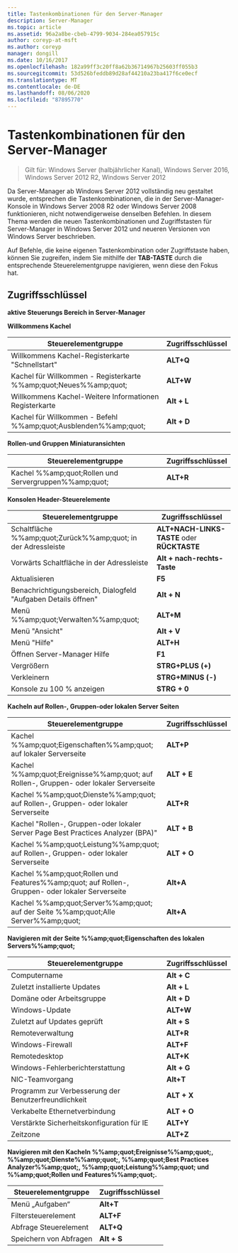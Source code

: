 ```yaml
---
title: Tastenkombinationen für den Server-Manager
description: Server-Manager
ms.topic: article
ms.assetid: 96a2a8be-cbeb-4799-9034-284ea057915c
author: coreyp-at-msft
ms.author: coreyp
manager: dongill
ms.date: 10/16/2017
ms.openlocfilehash: 182a99ff3c20ff8a62b36714967b25603ff055b3
ms.sourcegitcommit: 53d526bfeddb89d28af44210a23ba417f6ce0ecf
ms.translationtype: MT
ms.contentlocale: de-DE
ms.lasthandoff: 08/06/2020
ms.locfileid: "87895770"
---
```

# <a name="keyboard-shortcuts-for-server-manager"></a>Tastenkombinationen für den Server-Manager

>Gilt für: Windows Server (halbjährlicher Kanal), Windows Server 2016, Windows Server 2012 R2, Windows Server 2012

Da Server-Manager ab Windows Server 2012 vollständig neu gestaltet wurde, entsprechen die Tastenkombinationen, die in der Server-Manager-Konsole in Windows Server 2008 R2 oder Windows Server 2008 funktionieren, nicht notwendigerweise denselben Befehlen. In diesem Thema werden die neuen Tastenkombinationen und Zugriffstasten für Server-Manager in Windows Server 2012 und neueren Versionen von Windows Server beschrieben.

Auf Befehle, die keine eigenen Tastenkombination oder Zugriffstaste haben, können Sie zugreifen, indem Sie mithilfe der **TAB-TASTE** durch die entsprechende Steuerelementgruppe navigieren, wenn diese den Fokus hat.

## <a name="access-keys"></a>Zugriffsschlüssel
**aktive Steuerungs Bereich in Server-Manager**

**Willkommens Kachel**

|Steuerelementgruppe|Zugriffsschlüssel|
|---------|-------|
|Willkommens Kachel-Registerkarte "Schnellstart"|**ALT+Q**|
|Kachel für Willkommen - Registerkarte %%amp;quot;Neues%%amp;quot;|**ALT+W**|
|Willkommens Kachel-Weitere Informationen Registerkarte|**Alt + L**|
|Kachel für Willkommen - Befehl %%amp;quot;Ausblenden%%amp;quot;|**Alt + D**|

**Rollen-und Gruppen Miniaturansichten**

|Steuerelementgruppe|Zugriffsschlüssel|
|---------|-------|
|Kachel %%amp;quot;Rollen und Servergruppen%%amp;quot;|**ALT+R**|

**Konsolen Header-Steuerelemente**

|Steuerelementgruppe|Zugriffsschlüssel|
|---------|-------|
|Schaltfläche %%amp;quot;Zurück%%amp;quot; in der Adressleiste|**ALT+NACH-LINKS-TASTE** oder **RÜCKTASTE**|
|Vorwärts Schaltfläche in der Adressleiste|**Alt + nach-rechts-Taste**|
|Aktualisieren|**F5**|
|Benachrichtigungsbereich, Dialogfeld "Aufgaben Details öffnen"|**Alt + N**|
|Menü %%amp;quot;Verwalten%%amp;quot;|**ALT+M**|
|Menü "Ansicht"|**Alt + V**|
|Menü "Hilfe"|**ALT+H**|
|Öffnen Server-Manager Hilfe|**F1**|
|Vergrößern|**STRG+PLUS (+)**|
|Verkleinern|**STRG+MINUS (-)**|
|Konsole zu 100 % anzeigen|**STRG + 0**|

**Kacheln auf Rollen-, Gruppen-oder lokalen Server Seiten**

|Steuerelementgruppe|Zugriffsschlüssel|
|---------|-------|
|Kachel %%amp;quot;Eigenschaften%%amp;quot; auf lokaler Serverseite|**ALT+P**|
|Kachel %%amp;quot;Ereignisse%%amp;quot; auf Rollen-, Gruppen- oder lokaler Serverseite|**ALT + E**|
|Kachel %%amp;quot;Dienste%%amp;quot; auf Rollen-, Gruppen- oder lokaler Serverseite|**ALT+R**|
|Kachel "Rollen-, Gruppen-oder lokaler Server Page Best Practices Analyzer (BPA)"|**ALT + B**|
|Kachel %%amp;quot;Leistung%%amp;quot; auf Rollen-, Gruppen- oder lokaler Serverseite|**ALT + O**|
|Kachel %%amp;quot;Rollen und Features%%amp;quot; auf Rollen-, Gruppen- oder lokaler Serverseite|**Alt+A**|
|Kachel %%amp;quot;Server%%amp;quot; auf der Seite %%amp;quot;Alle Server%%amp;quot;|**Alt+A**|

**Navigieren mit der Seite %%amp;quot;Eigenschaften des lokalen Servers%%amp;quot;**

|Steuerelementgruppe|Zugriffsschlüssel|
|---------|-------|
|Computername|**Alt + C**|
|Zuletzt installierte Updates|**Alt + L**|
|Domäne oder Arbeitsgruppe|**Alt + D**|
|Windows-Update|**ALT+W**|
|Zuletzt auf Updates geprüft|**Alt + S**|
|Remoteverwaltung|**ALT+R**|
|Windows-Firewall|**ALT+F**|
|Remotedesktop|**ALT+K**|
|Windows-Fehlerberichterstattung|**Alt + G**|
|NIC-Teamvorgang|**Alt+T**|
|Programm zur Verbesserung der Benutzerfreundlichkeit|**ALT + X**|
|Verkabelte Ethernetverbindung|**ALT + O**|
|Verstärkte Sicherheitskonfiguration für IE|**ALT+Y**|
|Zeitzone|**ALT+Z**|

**Navigieren mit den Kacheln %%amp;quot;Ereignisse%%amp;quot;, %%amp;quot;Dienste%%amp;quot;, %%amp;quot;Best Practices Analyzer%%amp;quot;, %%amp;quot;Leistung%%amp;quot; und %%amp;quot;Rollen und Features%%amp;quot;.**

|Steuerelementgruppe|Zugriffsschlüssel|
|---------|-------|
|Menü „Aufgaben“|**Alt+T**|
|Filtersteuerelement|**ALT+F**|
|Abfrage Steuerelement|**ALT+Q**|
|Speichern von Abfragen|**Alt + S**|
